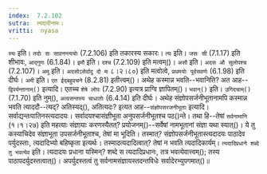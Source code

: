 ```yaml
---
index:  7.2.102
sutra:  त्यदादीनामः।
vritti:  nyasa
---
```


`स्यः` इति। `तदोः सः सावनन्त्ययोः` (7.2.106) इति तकारस्य सकारः। `त्यः` इति। `जसः सी` (7.1.17) इति शीभावः, `आद्गुणः` (6.1.84)। `इमौ` इति। `दश्च` (7.2.109) इति मत्वम्()। `असौ` इति। `अदस औ सुलोपश्च` (7.2.107)। `अमू` इति। `अदसोऽसेर्दादु दो मः` ८।२।८०) इति मत्वोत्वे, `प्रथमयोः पूर्वसवर्णः` (6.1.98) इति दीर्घः। `अमी` इति। `एत ईद्बहुवचने` (8.2.81) इतीत्त्वम्()। 
अथेह कस्मान्न भवति--भवानिति? अत आह--`द्विपर्यन्तानाम्()` इत्यादि। एतच्च `शेषे लोपः` (7.2.90) इत्यत्र प्राग्वि ज्ञापितम्()। `भवान्()` इति। `उगिदचाम्()` (7.1.70) इति नुम्(), `अत्वसन्तस्य चाधातोः` (6.4.14) इति दीर्घः। 
अथेह संज्ञोपसर्जनीभूतानामपि कस्मान्न भवति त्याददौ--त्यद्? अतिस्यद्(), अतित्यदः? इत्यत आह--`संज्ञोपसरजनीभूताः` इत्यादि। सर्वाद्यन्तःपातिनस्त्यदादयः। सर्वादयश्चासंज्ञीभूता अनुपसर्जनीभूतश्च पठ()न्ते। तथा हि--तेषां `सर्वनामानि` (१।१।२७) इति महत्याः संज्ञायाः करणस्यैतत्? प्रयोजनम्()--सर्वेषां नामभूतानां संज्ञा यथा स्यात्()। ये तु कस्याचिदेव संज्ञाभूता उपसर्जनीभूताश्च, तेषां मा भूदिति। तस्मात्? संज्ञोपसर्जनीभूतास्त्यदादयः पाठादेव पर्युदस्ताः, त्यदादिभ्यो बहिष्कृता इत्यर्थः। तस्मादत्यदादित्वात्? तेषां न भवति त्यदादिकार्यम्। `त्यदादिप्रधाने शब्दे तु भवत्येव` इति। त्यदादयः प्रधाना यस्मिन्? शब्दे स त्यदादिप्रधानः, तत्र भवत्येवात्त्वम्(); तस्य पाठापदर्युदस्तत्वात्()। अपर्युदस्तत्वं तु सर्वनामसंज्ञायस्तदन्तविधेः सर्वादेरभ्युपगमात्()॥
